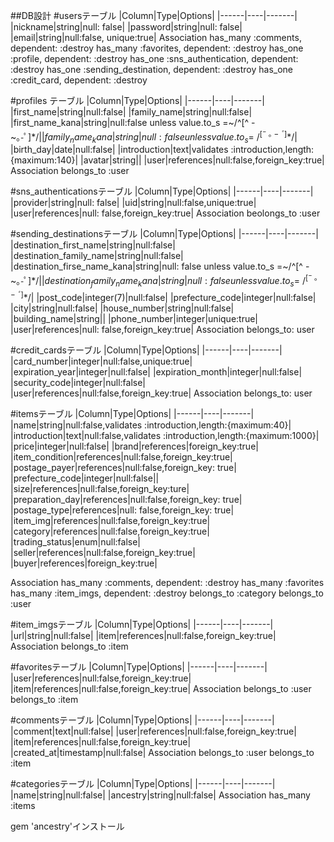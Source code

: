 ##DB設計
#usersテーブル
|Column|Type|Options|
|------|----|-------|
|nickname|string|null: false|
|password|string|null: false|
|email|string|null:false, unique:true|
Association
has_many :comments, dependent: :destroy
has_many :favorites, dependent: :destroy
has_one :profile, dependent: :destroy
has_one :sns_authentication, dependent: :destroy
has_one :sending_destination, dependent: :destroy
has_one :credit_card, dependent: :destroy

#profiles テーブル
|Column|Type|Options|
|------|----|-------|
|first_name|string|null:false|
|family_name|string|null:false|
|first_name_kana|string|null:false unless value.to_s =~/^[^ -~｡-ﾟ]*$/|
|family_name_kana|string|null:false unless value.to_s =~/^[^ -~｡-ﾟ]*$/| 
|birth_day|date|null:false|
|introduction|text|validates :introduction,length:{maximum:140}|
|avatar|string||
|user|references|null:false,foreign_key:true|
Association
belongs_to :user


#sns_authenticationsテーブル
|Column|Type|Options|
|------|----|-------|
|provider|string|null: false|
|uid|string|null:false,unique:true|
|user|references|null: false,foreign_key:true|
Association
beolongs_to :user

#sending_destinationsテーブル
|Column|Type|Options|
|------|----|-------|
|destination_first_name|string|null:false|
|destination_family_name|string|null:false|
|destination_firse_name_kana|string|null: false unless value.to_s =~/^[^ -~｡-ﾟ]*$/|
|destination_family_name_kana|string|null: false unless value.to_s =~/^[^ -~｡-ﾟ]*$/|
|post_code|integer(7)|null:false|
|prefecture_code|integer|null:false|
|city|string|null:false|
|house_number|string|null:false|
|building_name|string||
|phone_number|integer|unique:true|
|user|references|null: false,foreign_key:true|
Association
belongs_to: user

#credit_cardsテーブル
|Column|Type|Options|
|------|----|-------|
|card_number|integer|null:false,unique:true|
|expiration_year|integer|null:false|
|expiration_month|integer|null:false|
|security_code|integer|null:false|
|user|references|null:false,foreign_key:true|
Association
belongs_to: user


#itemsテーブル
|Column|Type|Options|
|------|----|-------|
|name|string|null:false,validates :introduction,length:{maximum:40}|
|introduction|text|null:false,validates :introduction,length:{maximum:1000}|
|price|integer|null:false|
|brand|references|foreign_key:true|
|item_condition|references|null:false,foreign_key:true|
|postage_payer|references|null:false,foreign_key: true|
|prefecture_code|integer|null:false||
|size|references|null:false,foreign_key:ture|
|preparation_day|references|null:false,foreign_key: true|
|postage_type|references|null: false,foreign_key: true|
|item_img|references|null:false,foreign_key:true|
|category|references|null:false,foreign_key:true|
|trading_status|enum|null:false|
|seller|references|null:false,foreign_key:true|
|buyer|references|foreign_key:true|

Association
has_many :comments, dependent: :destroy
has_many :favorites
has_many :item_imgs, dependent: :destroy
belongs_to :category
belongs_to :user


#item_imgsテーブル
|Column|Type|Options|
|------|----|-------|
|url|string|null:false|
|item|references|null:false,foreign_key:true|
Association
belongs_to :item

#favoritesテーブル
|Column|Type|Options|
|------|----|-------|
|user|references|null:false,foreign_key:true|
|item|references|null:false,foreign_key:true|
Association
belongs_to :user
belongs_to :item

#commentsテーブル
|Column|Type|Options|
|------|----|-------|
|comment|text|null:false|
|user|references|null:false,foreign_key:true|
|item|references|null:false,foreign_key:true|
|created_at|timestamp|null:false|
Association
belongs_to :user
belongs_to :item

#categoriesテーブル
|Column|Type|Options|
|------|----|-------|
|name|string|null:false|
|ancestry|string|null:false|
Association
has_many :items

gem 'ancestry'インストール





